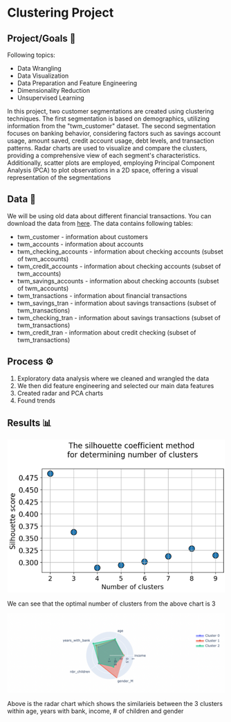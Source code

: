 # Clustering Project

## Project/Goals 🎯
Following topics:
- Data Wrangling
- Data Visualization
- Data Preparation and Feature Engineering
- Dimensionality Reduction
- Unsupervised Learning

In this project, two customer segmentations are created using clustering techniques. The first segmentation is based on demographics, utilizing information from the "twm_customer" dataset. The second segmentation focuses on banking behavior, considering factors such as savings account usage, amount saved, credit account usage, debt levels, and transaction patterns. Radar charts are used to visualize and compare the clusters, providing a comprehensive view of each segment's characteristics. Additionally, scatter plots are employed, employing Principal Component Analysis (PCA) to plot observations in a 2D space, offering a visual representation of the segmentations

## Data 📂
We will be using old data about different financial transactions. You can download the data from [here](https://drive.google.com/file/d/1zAjnf936aHkwVCq_BmA47p4lpRjyRzMf/view?usp=sharing). The data contains following tables:

- twm_customer - information about customers
- twm_accounts - information about accounts
- twm_checking_accounts - information about checking accounts (subset of twm_accounts)
- twm_credit_accounts - information about checking accounts (subset of twm_accounts)
- twm_savings_accounts - information about checking accounts (subset of twm_accounts)
- twm_transactions - information about financial transactions
- twm_savings_tran - information about savings transactions (subset of twm_transactions)
- twm_checking_tran - information about savings transactions (subset of twm_transactions)
- twm_credit_tran - information about credit checking (subset of twm_transactions)

## Process ⚙️

1. Exploratory data analysis where we cleaned and wrangled the data 
2. We then did feature engineering and selected our main data features
3. Created radar and PCA charts
4. Found trends  

## Results 📊

![clusters](./images/clusters.png)

We can see that the optimal number of clusters from the above chart is 3

![radar_chart](./images/radar_chart.png)

Above is the radar chart which shows the similarieis between the 3 clusters within age, years with bank, income, # of children and gender


